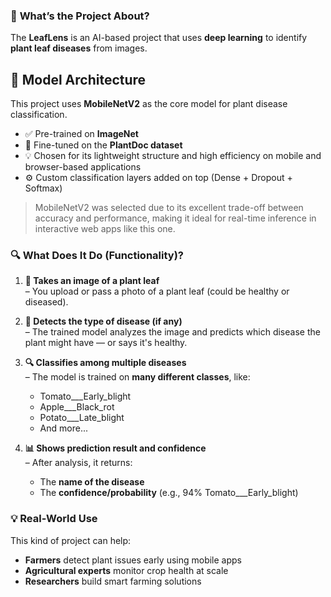 ### 🌿 **What’s the Project About?**

The **LeafLens** is an AI-based project that uses **deep learning** to identify **plant leaf diseases** from images.

## 🧠 Model Architecture

This project uses **MobileNetV2** as the core model for plant disease classification.

- ✅ Pre-trained on **ImageNet**
- 🔁 Fine-tuned on the **PlantDoc dataset**
- 💡 Chosen for its lightweight structure and high efficiency on mobile and browser-based applications
- ⚙️ Custom classification layers added on top (Dense + Dropout + Softmax)

> MobileNetV2 was selected due to its excellent trade-off between accuracy and performance, making it ideal for real-time inference in interactive web apps like this one.

### 🔍 **What Does It Do (Functionality)?**

1. **📸 Takes an image of a plant leaf**  
   – You upload or pass a photo of a plant leaf (could be healthy or diseased).

2. **🧠 Detects the type of disease (if any)**  
   – The trained model analyzes the image and predicts which disease the plant might have — or says it's healthy.

3. **🔍 Classifies among multiple diseases**  
   – The model is trained on **many different classes**, like:  
   - Tomato\_\_\_Early\_blight  
   - Apple\_\_\_Black\_rot  
   - Potato\_\_\_Late\_blight  
   - And more...

4. **📊 Shows prediction result and confidence**  
   – After analysis, it returns:  
   - The **name of the disease**  
   - The **confidence/probability** (e.g., 94% Tomato\_\_\_Early\_blight)

### 💡 Real-World Use

This kind of project can help:

- **Farmers** detect plant issues early using mobile apps  
- **Agricultural experts** monitor crop health at scale  
- **Researchers** build smart farming solutions
